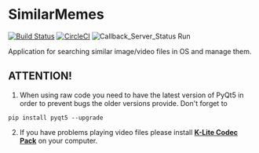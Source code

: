 # SimilarMemes

[![Build Status](https://semaphoreci.com/api/v1/andreidrang/similarmemes/branches/master/shields_badge.svg)](https://semaphoreci.com/andreidrang/similarmemes)
[![CircleCI](https://circleci.com/gh/AndreiDrang/SimilarMemes/tree/master.svg?style=svg)](https://circleci.com/gh/AndreiDrang/SimilarMemes/tree/master)
![Callback_Server_Status Run](https://img.shields.io/badge/Version-0.1-blue.svg)


Application for searching similar image/video files in OS and manage them.


## ATTENTION!

1) When using raw code you need to have the latest version of PyQt5 in order to prevent bugs the older versions provide. Don't forget to

`pip install pyqt5 --upgrade`
    
2) If you have problems playing video files please install [**K-Lite Codec Pack**](http://www.codecguide.com/download_kl.htm) on your computer.